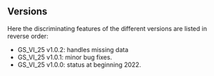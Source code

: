 ## Versions
Here the discriminating features of the different versions are listed in reverse order:
- GS_VI_25 v1.0.2: handles missing data
- GS_VI_25 v1.0.1: minor bug fixes.
- GS_VI_25 v1.0.0: status at beginning 2022.
